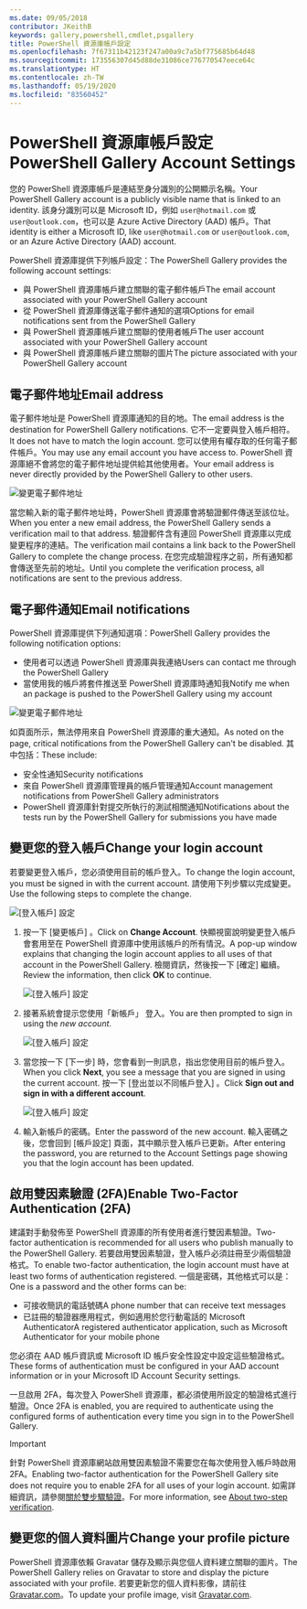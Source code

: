 ```yaml
---
ms.date: 09/05/2018
contributor: JKeithB
keywords: gallery,powershell,cmdlet,psgallery
title: PowerShell 資源庫帳戶設定
ms.openlocfilehash: 7f67311b42123f247a00a9c7a5bf775685b64d48
ms.sourcegitcommit: 173556307d45d88de31086ce776770547eece64c
ms.translationtype: HT
ms.contentlocale: zh-TW
ms.lasthandoff: 05/19/2020
ms.locfileid: "83560452"
---
```

# <a name="powershell-gallery-account-settings"></a><span data-ttu-id="1dba8-103">PowerShell 資源庫帳戶設定</span><span class="sxs-lookup"><span data-stu-id="1dba8-103">PowerShell Gallery Account Settings</span></span>

<span data-ttu-id="1dba8-104">您的 PowerShell 資源庫帳戶是連結至身分識別的公開顯示名稱。</span><span class="sxs-lookup"><span data-stu-id="1dba8-104">Your PowerShell Gallery account is a publicly visible name that is linked to an identity.</span></span> <span data-ttu-id="1dba8-105">該身分識別可以是 Microsoft ID，例如 `user@hotmail.com` 或 `user@outlook.com`，也可以是 Azure Active Directory (AAD) 帳戶。</span><span class="sxs-lookup"><span data-stu-id="1dba8-105">That identity is either a Microsoft ID, like `user@hotmail.com` or `user@outlook.com`, or an Azure Active Directory (AAD) account.</span></span>

<span data-ttu-id="1dba8-106">PowerShell 資源庫提供下列帳戶設定：</span><span class="sxs-lookup"><span data-stu-id="1dba8-106">The PowerShell Gallery provides the following account settings:</span></span>

- <span data-ttu-id="1dba8-107">與 PowerShell 資源庫帳戶建立關聯的電子郵件帳戶</span><span class="sxs-lookup"><span data-stu-id="1dba8-107">The email account associated with your PowerShell Gallery account</span></span>
- <span data-ttu-id="1dba8-108">從 PowerShell 資源庫傳送電子郵件通知的選項</span><span class="sxs-lookup"><span data-stu-id="1dba8-108">Options for email notifications sent from the PowerShell Gallery</span></span>
- <span data-ttu-id="1dba8-109">與 PowerShell 資源庫帳戶建立關聯的使用者帳戶</span><span class="sxs-lookup"><span data-stu-id="1dba8-109">The user account associated with your PowerShell Gallery account</span></span>
- <span data-ttu-id="1dba8-110">與 PowerShell 資源庫帳戶建立關聯的圖片</span><span class="sxs-lookup"><span data-stu-id="1dba8-110">The picture associated with your PowerShell Gallery account</span></span>

## <a name="email-address"></a><span data-ttu-id="1dba8-111">電子郵件地址</span><span class="sxs-lookup"><span data-stu-id="1dba8-111">Email address</span></span>

<span data-ttu-id="1dba8-112">電子郵件地址是 PowerShell 資源庫通知的目的地。</span><span class="sxs-lookup"><span data-stu-id="1dba8-112">The email address is the destination for PowerShell Gallery notifications.</span></span> <span data-ttu-id="1dba8-113">它不一定要與登入帳戶相符。</span><span class="sxs-lookup"><span data-stu-id="1dba8-113">It does not have to match the login account.</span></span> <span data-ttu-id="1dba8-114">您可以使用有權存取的任何電子郵件帳戶。</span><span class="sxs-lookup"><span data-stu-id="1dba8-114">You may use any email account you have access to.</span></span> <span data-ttu-id="1dba8-115">PowerShell 資源庫絕不會將您的電子郵件地址提供給其他使用者。</span><span class="sxs-lookup"><span data-stu-id="1dba8-115">Your email address is never directly provided by the PowerShell Gallery to other users.</span></span>

![變更電子郵件地址](media/managing-account/PSGallery_AcccountEmailAddress.png)

<span data-ttu-id="1dba8-117">當您輸入新的電子郵件地址時，PowerShell 資源庫會將驗證郵件傳送至該位址。</span><span class="sxs-lookup"><span data-stu-id="1dba8-117">When you enter a new email address, the PowerShell Gallery sends a verification mail to that address.</span></span> <span data-ttu-id="1dba8-118">驗證郵件含有連回 PowerShell 資源庫以完成變更程序的連結。</span><span class="sxs-lookup"><span data-stu-id="1dba8-118">The verification mail contains a link back to the PowerShell Gallery to complete the change process.</span></span> <span data-ttu-id="1dba8-119">在您完成驗證程序之前，所有通知都會傳送至先前的地址。</span><span class="sxs-lookup"><span data-stu-id="1dba8-119">Until you complete the verification process, all notifications are sent to the previous address.</span></span>

## <a name="email-notifications"></a><span data-ttu-id="1dba8-120">電子郵件通知</span><span class="sxs-lookup"><span data-stu-id="1dba8-120">Email notifications</span></span>

<span data-ttu-id="1dba8-121">PowerShell 資源庫提供下列通知選項：</span><span class="sxs-lookup"><span data-stu-id="1dba8-121">PowerShell Gallery provides the following notification options:</span></span>

- <span data-ttu-id="1dba8-122">使用者可以透過 PowerShell 資源庫與我連絡</span><span class="sxs-lookup"><span data-stu-id="1dba8-122">Users can contact me through the PowerShell Gallery</span></span>
- <span data-ttu-id="1dba8-123">當使用我的帳戶將套件推送至 PowerShell 資源庫時通知我</span><span class="sxs-lookup"><span data-stu-id="1dba8-123">Notify me when an package is pushed to the PowerShell Gallery using my account</span></span>

![變更電子郵件地址](media/managing-account/PSGallery_AccountEmailOptions.png)

<span data-ttu-id="1dba8-125">如頁面所示，無法停用來自 PowerShell 資源庫的重大通知。</span><span class="sxs-lookup"><span data-stu-id="1dba8-125">As noted on the page, critical notifications from the PowerShell Gallery can't be disabled.</span></span>
<span data-ttu-id="1dba8-126">其中包括：</span><span class="sxs-lookup"><span data-stu-id="1dba8-126">These include:</span></span>

- <span data-ttu-id="1dba8-127">安全性通知</span><span class="sxs-lookup"><span data-stu-id="1dba8-127">Security notifications</span></span>
- <span data-ttu-id="1dba8-128">來自 PowerShell 資源庫管理員的帳戶管理通知</span><span class="sxs-lookup"><span data-stu-id="1dba8-128">Account management notifications from PowerShell Gallery administrators</span></span>
- <span data-ttu-id="1dba8-129">PowerShell 資源庫針對提交所執行的測試相關通知</span><span class="sxs-lookup"><span data-stu-id="1dba8-129">Notifications about the tests run by the PowerShell Gallery for submissions you have made</span></span>

## <a name="change-your-login-account"></a><span data-ttu-id="1dba8-130">變更您的登入帳戶</span><span class="sxs-lookup"><span data-stu-id="1dba8-130">Change your login account</span></span>

<span data-ttu-id="1dba8-131">若要變更登入帳戶，您必須使用目前的帳戶登入。</span><span class="sxs-lookup"><span data-stu-id="1dba8-131">To change the login account, you must be signed in with the current account.</span></span> <span data-ttu-id="1dba8-132">請使用下列步驟以完成變更。</span><span class="sxs-lookup"><span data-stu-id="1dba8-132">Use the following steps to complete the change.</span></span>

![[登入帳戶] 設定](media/managing-account/PSGallery_LoginAccountSettings.png)

1. <span data-ttu-id="1dba8-134">按一下 [變更帳戶]  。</span><span class="sxs-lookup"><span data-stu-id="1dba8-134">Click on **Change Account**.</span></span> <span data-ttu-id="1dba8-135">快顯視窗說明變更登入帳戶會套用至在 PowerShell 資源庫中使用該帳戶的所有情況。</span><span class="sxs-lookup"><span data-stu-id="1dba8-135">A pop-up window explains that changing the login account applies to all uses of that account in the PowerShell Gallery.</span></span> <span data-ttu-id="1dba8-136">檢閱資訊，然後按一下 [確定]  繼續。</span><span class="sxs-lookup"><span data-stu-id="1dba8-136">Review the information, then click **OK** to continue.</span></span>

   ![[登入帳戶] 設定](media/managing-account/PSGallery_LoginAccountChange-1.png)

2. <span data-ttu-id="1dba8-138">接著系統會提示您使用「新帳戶」  登入。</span><span class="sxs-lookup"><span data-stu-id="1dba8-138">You are then prompted to sign in using the _new account_.</span></span>

   ![[登入帳戶] 設定](media/managing-account/PSGallery_LoginAccountChange-2.png)

3. <span data-ttu-id="1dba8-140">當您按一下 [下一步]  時，您會看到一則訊息，指出您使用目前的帳戶登入。</span><span class="sxs-lookup"><span data-stu-id="1dba8-140">When you click **Next**, you see a message that you are signed in using the current account.</span></span>
   <span data-ttu-id="1dba8-141">按一下 [登出並以不同帳戶登入]  。</span><span class="sxs-lookup"><span data-stu-id="1dba8-141">Click **Sign out and sign in with a different account**.</span></span>

   ![[登入帳戶] 設定](media/managing-account/PSGallery_LoginAccountChange-3.png)

4. <span data-ttu-id="1dba8-143">輸入新帳戶的密碼。</span><span class="sxs-lookup"><span data-stu-id="1dba8-143">Enter the password of the new account.</span></span> <span data-ttu-id="1dba8-144">輸入密碼之後，您會回到 [帳戶設定] 頁面，其中顯示登入帳戶已更新。</span><span class="sxs-lookup"><span data-stu-id="1dba8-144">After entering the password, you are returned to the Account Settings page showing you that the login account has been updated.</span></span>

## <a name="enable-two-factor-authentication-2fa"></a><span data-ttu-id="1dba8-145">啟用雙因素驗證 (2FA)</span><span class="sxs-lookup"><span data-stu-id="1dba8-145">Enable Two-Factor Authentication (2FA)</span></span>

<span data-ttu-id="1dba8-146">建議對手動發佈至 PowerShell 資源庫的所有使用者進行雙因素驗證。</span><span class="sxs-lookup"><span data-stu-id="1dba8-146">Two-factor authentication is recommended for all users who publish manually to the PowerShell Gallery.</span></span> <span data-ttu-id="1dba8-147">若要啟用雙因素驗證，登入帳戶必須註冊至少兩個驗證格式。</span><span class="sxs-lookup"><span data-stu-id="1dba8-147">To enable two-factor authentication, the login account must have at least two forms of authentication registered.</span></span> <span data-ttu-id="1dba8-148">一個是密碼，其他格式可以是：</span><span class="sxs-lookup"><span data-stu-id="1dba8-148">One is a password and the other forms can be:</span></span>

- <span data-ttu-id="1dba8-149">可接收簡訊的電話號碼</span><span class="sxs-lookup"><span data-stu-id="1dba8-149">A phone number that can receive text messages</span></span>
- <span data-ttu-id="1dba8-150">已註冊的驗證器應用程式，例如適用於您行動電話的 Microsoft Authenticator</span><span class="sxs-lookup"><span data-stu-id="1dba8-150">A registered authenticator application, such as Microsoft Authenticator for your mobile phone</span></span>

<span data-ttu-id="1dba8-151">您必須在 AAD 帳戶資訊或 Microsoft ID 帳戶安全性設定中設定這些驗證格式。</span><span class="sxs-lookup"><span data-stu-id="1dba8-151">These forms of authentication must be configured in your AAD account information or in your Microsoft ID Account Security settings.</span></span>

<span data-ttu-id="1dba8-152">一旦啟用 2FA，每次登入 PowerShell 資源庫，都必須使用所設定的驗證格式進行驗證。</span><span class="sxs-lookup"><span data-stu-id="1dba8-152">Once 2FA is enabled, you are required to authenticate using the configured forms of authentication every time you sign in to the PowerShell Gallery.</span></span>

> [!IMPORTANT]
> <span data-ttu-id="1dba8-153">針對 PowerShell 資源庫網站啟用雙因素驗證不需要您在每次使用登入帳戶時啟用 2FA。</span><span class="sxs-lookup"><span data-stu-id="1dba8-153">Enabling two-factor authentication for the PowerShell Gallery site does not require you to enable 2FA for all uses of your login account.</span></span> <span data-ttu-id="1dba8-154">如需詳細資訊，請參閱[關於雙步驟驗證](https://support.microsoft.com/help/12408/microsoft-account-about-two-step-verification)。</span><span class="sxs-lookup"><span data-stu-id="1dba8-154">For more information, see [About two-step verification](https://support.microsoft.com/help/12408/microsoft-account-about-two-step-verification).</span></span>

## <a name="change-your-profile-picture"></a><span data-ttu-id="1dba8-155">變更您的個人資料圖片</span><span class="sxs-lookup"><span data-stu-id="1dba8-155">Change your profile picture</span></span>

<span data-ttu-id="1dba8-156">PowerShell 資源庫依賴 Gravatar 儲存及顯示與您個人資料建立關聯的圖片。</span><span class="sxs-lookup"><span data-stu-id="1dba8-156">The PowerShell Gallery relies on Gravatar to store and display the picture associated with your profile.</span></span> <span data-ttu-id="1dba8-157">若要更新您的個人資料影像，請前往 [Gravatar.com](http://www.gravatar.com/)。</span><span class="sxs-lookup"><span data-stu-id="1dba8-157">To update your profile image, visit [Gravatar.com](http://www.gravatar.com/).</span></span>
